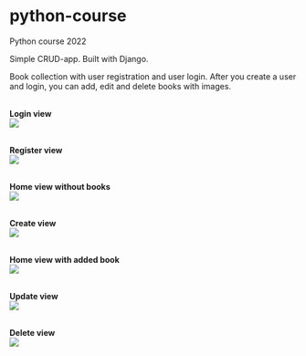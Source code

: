 # python-course
Python course 2022

Simple CRUD-app. Built with Django. 

Book collection with user registration and user login. After you create a user and login, you can add, edit and delete books with images. 
<br>
<br>


**Login view**
<br>
<img src="https://pythonweppipalvelu.files.wordpress.com/2022/05/image-34.png">
<br><br>

**Register view**
<br>
<img src="https://pythonweppipalvelu.files.wordpress.com/2022/05/image-27.png">
<br><br>

**Home view without books**
<br>
<img src="https://pythonweppipalvelu.files.wordpress.com/2022/05/image-28.png">
<br><br>

**Create view**
<br>
<img src="https://pythonweppipalvelu.files.wordpress.com/2022/05/image-29.png">
<br><br>

**Home view with added book**
<br>
<img src="https://pythonweppipalvelu.files.wordpress.com/2022/05/image-30.png">
<br><br>

**Update view**
<br>
<img src="https://pythonweppipalvelu.files.wordpress.com/2022/05/image-31.png">
<br><br>

**Delete view**
<br>
<img src="https://pythonweppipalvelu.files.wordpress.com/2022/05/image-31.png">
<br><br>
